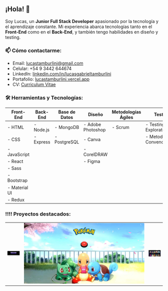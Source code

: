 ## ¡Hola! 👋

Soy Lucas, un **Junior Full Stack Developer** apasionado por la tecnología y el aprendizaje constante. Mi experiencia abarca tecnologías tanto en el **Front-End** como en el **Back-End**, y también tengo habilidades en diseño y testing.

### 📫 Cómo contactarme:

- Email: lucastamburlini@gmail.com
- Celular: +54 9 3442 644674
- LinkedIn: [linkedin.com/in/lucasgabrieltamburlini](https://www.linkedin.com/in/lucasgabrieltamburlini)
- Portafolio: [lucastamburlini.vercel.app](https://lucastamburlini.vercel.app)
- CV: [Curriculum Vitae](https://drive.google.com/file/d/1Dp-hglqaP6UOjco4-ca6uZck3eh3OQPZ/view?usp=sharing)




### 🛠️ Herramientas y Tecnologías:

| **Front-End**       | **Back-End**   | **Base de Datos** | **Diseño**        | **Metodologías Ágiles** | **Testing**            | **Herramientas Adicionales** |
| -------------------- | -------------- | ----------------- | ------------------ | ------------------------ | ----------------------- | ---------------------------- |
| - HTML               | - Node.js      | - MongoDB         | - Adobe Photoshop   | - Scrum                 | - Testing Exploratorio | - Jira                      |
| - CSS                | - Express      | - PostgreSQL      | - Canva             |                        | - Metodologías Convencionales | - Postman                |
| - JavaScript         |                |                   | - CorelDRAW         |                        |                         | - Trello                    |
| - React              |                |                   | - Figma             |                        |                         |                            |
| - Sass               |                |                   |                    |                        |                         |                            |
| - Bootstrap          |                |                   |                    |                        |                         |                            |
| - Material UI        |                |                   |                    |                        |                         |                            |
| - Redux              |                |                   |                    |                        |                         |                            |


### ‼‼ Proyectos destacados:

<table>
  <tr>
    <td>
      <a href="https://educastream.vercel.app/" target="_blank">
        <img src="./educaStream.jpg" alt="educaStream" width="250">
      </a>
    </td>
    <td>
      <a href="https://pokeapp-three-beta.vercel.app/" target="_blank">
        <img src="./pokeapi.jpg" alt="pokeapi" width="2500">
      </a>
    </td>
    <td>
      <a href="https://rickandmorty-gold.vercel.app/" target="_blank">
        <img src="./rickandmorty.jpg" alt="rickandmorty" width="250">
      </a>
    </td>
  </tr>
</table>



